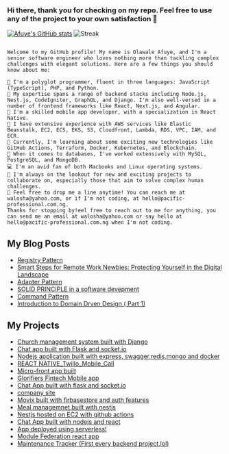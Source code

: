 ### Hi there, thank you for checking on my repo. Feel free to use any of the project to your own satisfaction 👋

[![Afuye's GitHub stats](https://github-readme-stats.vercel.app/api?username=walosha&count_private=true&show_icons=true&theme=onedark)](https://github.com/anuraghazra/github-readme-stats)
![Streak](https://github-readme-streak-stats.herokuapp.com?user=walosha&theme=green&hide_border=true)

``` text

Welcome to my GitHub profile! My name is Olawale Afuye, and I'm a senior software engineer who loves nothing more than tackling complex challenges with elegant solutions. Here are a few things you should know about me:

🔭 I'm a polyglot programmer, fluent in three languages: JavaScript (TypeScript), PHP, and Python.
🔭 My expertise spans a range of backend stacks including Node.js, Nest.js, CodeIgniter, GraphQL, and Django. I'm also well-versed in a number of frontend frameworks like React, Next.js, and Angular.
🔭 I'm a skilled mobile app developer, with a specialization in React Native.
🔭 I have extensive experience with AWS services like Elastic Beanstalk, EC2, ECS, EKS, S3, Cloudfront, Lambda, RDS, VPC, IAM, and ECR.
🔭 Currently, I'm learning about some exciting new technologies like GitHub Actions, Terraform, Docker, Kubernetes, and Blockchain.
🔭 When it comes to databases, I've worked extensively with MySQL, PostgreSQL, and MongoDB.
💻 I'm an avid fan of both Macbooks and Linux operating systems.
👯 I'm always on the lookout for new and exciting projects to collaborate on, especially those that aim to solve complex human challenges.
💬 Feel free to drop me a line anytime! You can reach me at walosha@yahoo.com, or if I'm not coding, at hello@pacific-professional.com.ng.
Thanks for stopping by!eel free to reach out to me for anything, you can send me an email at walosha@yahoo.com or say hello at hello@pacific-professional.com.ng when I'm not coding.
```

## My Blog Posts 

- [Registry Pattern](https://dev.to/walosha/registry-pattern-revolutionize-your-object-creation-and-management-lms-as-a-case-study-58km)
- [Smart Steps for Remote Work Newbies: Protecting Yourself in the Digital Landscape ](https://dev.to/walosha/smart-steps-for-remote-work-newbies-protecting-yourself-in-the-digital-landscape-428o)
- [Adapter Pattern](https://dev.to/walosha/adapter-pattern-using-a-payment-gateway-as-a-case-study-4nnn)
- [SOLID PRINCIPLE in a software devepment](https://dev.to/walosha/solid-principle-in-a-software-devepment-4jm5)
- [Command Pattern](https://dev.to/walosha/command-pattern-in-programming-using-a-uber-app-pjd)
- [Introduction to Domain Drven Design ( Part 1)](https://dev.to/walosha/introduction-to-domain-drven-design-part-1-2ode)


## My Projects 

- [Church management system built with Django](https://github.com/walosha/church_be)
- [Chat app built with Flask and socket.io](https://github.com/walosha/python-flask-chat-with-socket.io)
- [Nodejs application built with express, swagger,redis,mongo and docker](https://github.com/walosha/BACKEND_DEV_TESTS)
- [REACT NATIVE_Twillo_Mobile_Call](https://github.com/walosha/RN_Twillo_Mobile_Call)
- [Micro-front app built](https://github.com/walosha/single-spa-microfrontend-aws)
- [Glorifiers Fintech Mobile app](https://github.com/walosha/glorifiers-mobile)
- [Chat App built with flask and socket.io](https://github.com/walosha/python-flask-chat-with-socket.io)
- [company site](https://github.com/walosha/company-site)
- [Movix built with firbasestore and auth features](https://github.com/walosha/movix)
- [Meal managemnet built with nestjs](https://github.com/walosha/nestjs-meal-management)
- [Nestjs hosted on EC2 with github actions](https://github.com/walosha/backend-nestjs)
- [Chat App built with nodejs and react](https://github.com/walosha/Real-Chat-App)
- [App deployed using serverless!](https://github.com/walosha/ussd-north)
- [Module Federation react app](https://github.com/walosha/module_federation)
- [Maintenance Tracker (First every backend project,lol)](https://github.com/walosha/maintenance-tracker-Api)
